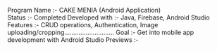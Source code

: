 Program Name :- CAKE MENIA (Android Application)<br>
Status :- Completed
Developed with :- Java, Firebase, Android Studio
Features :- CRUD operations, Authentication, Image uploading/cropping............................
Goal :- Get into mobile app development with Android Studio
Previews :-
